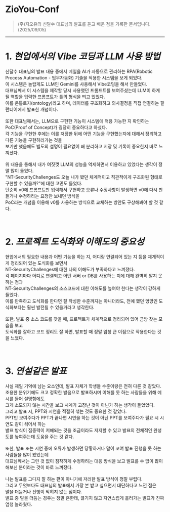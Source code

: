 # ZioYou-Conf
> (주)지오유의 신달수 대표님의 발표를 듣고 배운 점을 기록한 문서입니다. (2025/09/05)
<hr>

# 1. <i>현업에서의 Vibe 코딩과 LLM 사용 방법</i>
신달수 대표님의 발표 내용 중에서 메일을 AI가 자동으로 관리하는 RPA(Robotic Process Automation - 업무자동화) 기술을 적용한 시스템을 보게 되었다.<br>
이 시스템은 놀랍게도 LLM인 Gemini를 사용해서 Vibe코딩을 해서 만들었다.<br>
대표님께서 이 시스템을 제작할 당시 사용했던 프롬프트를 보여주셨는데 LLM이 하게 될 역할을 입력한 프롬프트가 틀의 형식을 띄고 있었다.<br>
이를 온톨로지(ontology)라고 하며, 데이터를 구조화하고 의사결정을 직접 연결하는 팔란티어에서 발표한 개념이다. <br>
<br>
또한 대표님께서는, LLM으로 구현한 기능이 시스템에 적용 가능한 지 확인하는 PoC(Proof of Concept)가 굉장히 중요하다고 하셨다.<br>
각 기능을 구현한 후에는 이를 저장한 뒤에 어떤 기능을 구현했는지에 대해서 정리하고 다른 기능을 구현하러가는 것을<br>
보기만 했음에도 별도의 설명이 필요없이 왜 분리하고 저장 및 기록이 중요한지 바로 느껴졌다.<br>
<br>
위 내용을 통해서 내가 여짓껏 LLM의 성능을 억제하면서 이용하고 있었다는 생각이 정말 많이 들었다.<br>
"NT-SecurityChallenges도 오늘 내가 봤던 체계적이고 직관적이게 구조화된 형태로 구현할 수 있을까?"에 대한 고민도 들었다.<br>
단순히 v0에 프롬프트만 입력해서 구현하고 오류나 수정사항이 발생하면 v0에 다시 만들거나 수정하라는 요청만 보내던 방식을<br>
PoC라는 개념을 이용해 v0를 사용하는 방식으로 교체하는 방안도 구상해봐야 할 것 같다.<br>
<br>
<br>

# 2. <i>프로젝트 도식화와 이해도의 중요성</i>
현업에서의 필요한 내용과 어떤 기능을 하는 지, 어디랑 연결되어 있는 지 등을 체계적이게 정리되어 있는 도식화를 보면서<br>
NT-SecurityChallenges에 대한 나의 이해도가 부족하다고 느껴졌다.<br>
각 페이지마다 어디로 연결되고 어떤 서버 or DB를 사용하는 지에 대해 완벽히 알지 못 하는 점과<br>
NT-SecurityChallenges의 소스코드에 대한 이해도를 높여야 한다는 생각이 강하게 들었다.<br>
이를 만족하고 도식화를 한다면 잘 작성한 수준까지는 아니더라도, 전에 했던 엉망인 도식화보다는 훨씬 발전될 수 있을거라고 생각한다.<br>
<br>
또한, 발표 중 소스 코드를 찾을 때, 프로젝트가 체계적으로 정리되어 있어 금방 찾는 모습을 보고<br>
도식화를 잘하고 코드 정리도 잘 하면, 발표할 때 정말 엄청 큰 이점으로 작용한다는 것을 느꼈다.<br>
<br>
<br>

# 3. <i>연설같은 발표</i>
사실 제일 기억에 남는 요소인데, 발표 자체가 학생들 수준이랑은 전혀 다른 것 같았다.<br>
조용한 분위기에도 크고 정확한 발음으로 발표하시며 이해를 못 하는 사람들을 위해 예시를 들어 설명함에도<br>
크게 소모되지 않는 시간을 보고 시계가 고장난 것이 아닌가 하는 생각이 들었었다.<br>
그리고 발표 시, PPT와 시연을 적절히 섞는 것도 중요한 것 같았다.<br>
PPT만 보여주다가 PPT가 끝나면 시연을 하는 것이 아닌 PPT를 보여주다가 필요 시 시연도 같이 섞어서 하는<br>
발표 방식이 집중력이 저해되는 것을 조금이라도 저지할 수 있고 발표의 전체적인 완성도를 높여주는데 도움을 주는 것 같다.<br>
<br>
또한, 발표 또는 시연 중에 오류가 발생하면 당황하거나 말이 꼬여 발표 진행을 못 하는 사람들을 많이 봤었는데<br>
대표님께서는 그런 것 없이 침착하게 수정하려는 대응 방식을 보고 발표를 수 없이 많이 해보신 분이라는 것이 바로 느껴졌다.<br>
<br>
나는 발표를 그다지 잘 하는 편이 아니기에 저러한 발표 방식이 정말 부럽다.<br>
그리고 무엇보다도 대표님의 발표에서 가장 본 받고 싶으면서 대단하다고 느낀 점은<br>
말을 더듬거나 진행이 막히지 않는 점이다.<br>
발표 중 말을 더듬는 경우는 정말 흔한데, 끊기지 않고 자연스럽게 흘러가는 발표가 진짜 엄청 놀라웠다.<br>

